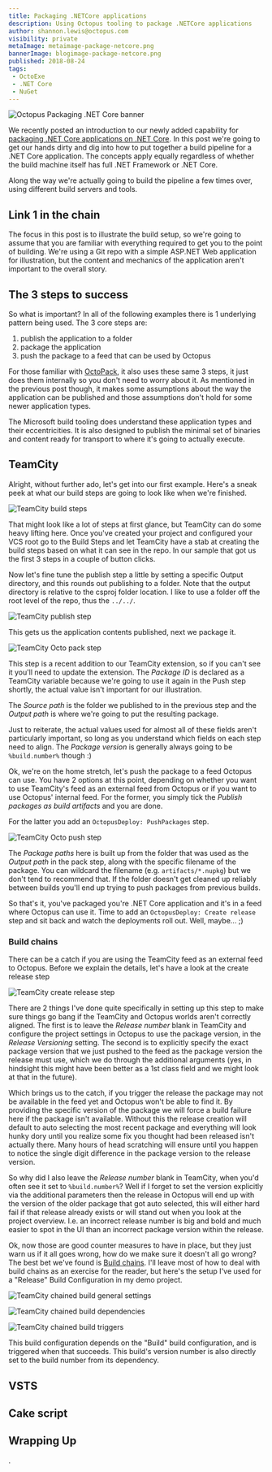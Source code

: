 ```yaml
---
title: Packaging .NETCore applications
description: Using Octopus tooling to package .NETCore applications
author: shannon.lewis@octopus.com
visibility: private
metaImage: metaimage-package-netcore.png
bannerImage: blogimage-package-netcore.png
published: 2018-08-24
tags:
 - OctoExe
 - .NET Core
 - NuGet
---
```


![Octopus Packaging .NET Core banner](blogimage-package-netcore.png)

We recently posted an introduction to our newly added capability for [packaging .NET Core applications on .NET Core](octopus-and-netcore.md). In this post we're going to get our hands dirty and dig into how to put together a build pipeline for a .NET Core application. The concepts apply equally regardless of whether the build machine itself has full .NET Framework or .NET Core. 

Along the way we're actually going to build the pipeline a few times over, using different build servers and tools.

## Link 1 in the chain

The focus in this post is to illustrate the build setup, so we're going to assume that you are familiar with everything required to get you to the point of building. We're using a Git repo with a simple ASP.NET Web application for illustration, but the content and mechanics of the application aren't important to the overall story.

## The 3 steps to success

So what is important? In all of the following examples there is 1 underlying pattern being used. The 3 core steps are:

1. publish the application to a folder
2. package the application
3. push the package to a feed that can be used by Octopus

For those familiar with [OctoPack](https://g.octopushq.com/ExternalToolOctoPack), it also uses these same 3 steps, it just does them internally so you don't need to worry about it. As mentioned in the previous post though, it makes some assumptions about the way the application can be published and those assumptions don't hold for some newer application types.

The Microsoft build tooling does understand these application types and their eccentricities. It is also designed to publish the minimal set of binaries and content ready for transport to where it's going to actually execute.

## TeamCity

Alright, without further ado, let's get into our first example. Here's a sneak peek at what our build steps are going to look like when we're finished.

![TeamCity build steps](netcorebuilds\tc-steps.png)

That might look like a lot of steps at first glance, but TeamCity can do some heavy lifting here. Once you've created your project and configured your VCS root go to the Build Steps and let TeamCity have a stab at creating the build steps based on what it can see in the repo. In our sample that got us the first 3 steps in a couple of button clicks.

Now let's fine tune the publish step a little by setting a specific Output directory, and this rounds out publishing to a folder. Note that the output directory is relative to the csproj folder location. I like to use a folder off the root level of the repo, thus the `../../`.

![TeamCity publish step](netcorebuilds\tc-publish.png)

This gets us the application contents published, next we package it.

![TeamCity Octo pack step](netcorebuilds\tc-pack.png)

This step is a recent addition to our TeamCity extension, so if you can't see it you'll need to update the extension. The _Package ID_ is declared as a TeamCity variable because we're going to use it again in the Push step shortly, the actual value isn't important for our illustration.

The _Source path_ is the folder we published to in the previous step and the _Output  path_ is where we're going to put the resulting package. 

Just to reiterate, the actual values used for almost all of these fields aren't particularly important, so long as you understand which fields on each step need to align. The _Package version_ is generally always going to be `%build.number%` though :)

Ok, we're on the home stretch, let's push the package to a feed Octopus can use. You have 2 options at this point, depending on whether you want to use TeamCity's feed as an external feed from Octopus or if you want to use Octopus' internal feed. For the former, you simply tick the _Publish packages as build artifacts_ and you are done.

For the latter you add an `OctopusDeploy: PushPackages` step.

![TeamCity Octo push step](netcorebuilds\tc-push.png)

The _Package paths_ here is built up from the folder that was used as the _Output path_ in the pack step, along with the specific filename of the package. You can wildcard the filename (e.g. `artifacts/*.nupkg`) but we don't tend to recommend that. If the folder doesn't get cleaned up reliably between builds you'll end up trying to push packages from previous builds.

So that's it, you've packaged you're .NET Core application and it's in a feed where Octopus can use it. Time to add an `OctopusDeploy: Create release` step and sit back and watch the deployments roll out. Well, maybe... ;)

### Build chains

There can be a catch if you are using the TeamCity feed as an external feed to Octopus. Before we explain the details, let's have a look at the create release step

![TeamCity create release step](netcorebuilds\tc-rel-step.png)

There are 2 things I've done quite specifically in setting up this step to make sure things go bang if the TeamCity and Octopus worlds aren't correctly aligned. The first is to leave the _Release number_ blank in TeamCity and configure the project settings in Octopus to use the package version, in the _Release Versioning_ setting. The second is to explicitly specify the exact package version that we just pushed to the feed as the package version the release must use, which we do through the additional arguments (yes, in hindsight this might have been better as a 1st class field and we might look at that in the future).

Which brings us to the catch, if you trigger the release the package may not be available in the feed yet and Octopus won't be able to find it. By providing the specific version of the package we will force a build failure here if the package isn't available. Without this the release creation will default to auto selecting the most recent package and everything will look hunky dory until you realize some fix you thought had been released isn't actually there. Many hours of head scratching will ensure until you happen to notice the single digit difference in the package version to the release version.

So why did I also leave the _Release number_ blank in TeamCity, when you'd often see it set to `%build.number%`? Well if I forget to set the version explicitly via the additional parameters then the release in Octopus will end up with the version of the older package that got auto selected, this will either hard fail if that release already exists or will stand out when you look at the project overview. I.e. an incorrect release number is big and bold and much easier to spot in the UI than an incorrect package version within the release.

Ok, now those are good counter measures to have in place, but they just warn us if it all goes wrong, how do we make sure it doesn't all go wrong? The best bet we've found is [Build chains](https://confluence.jetbrains.com/display/TCD10/Build+Chain). I'll leave most of how to deal with build chains as an exercise for the reader, but here's the setup I've used for a "Release" Build Configuration in my demo project.

![TeamCity chained build general settings](netcorebuilds\tc-rel-gen.png)

![TeamCity chained build dependencies](netcorebuilds\tc-rel-dep.png)

![TeamCity chained build triggers](netcorebuilds\tc-rel-trig.png)

This build configuration depends on the "Build" build configuration, and is triggered when that succeeds. This build's version number is also directly set to the build number from its dependency.

## VSTS



## Cake script



## Wrapping Up

.

